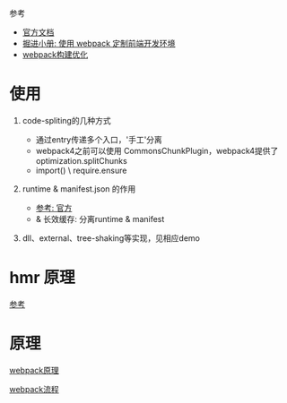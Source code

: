 参考
- [官方文档](https://webpack.js.org/concepts/)
- [掘进小册: 使用 webpack 定制前端开发环境](https://juejin.im/book/6844733709808041992/section/6844733709896122376)
- [webpack构建优化](https://juejin.im/post/6858905382861946894)

# 使用
1. code-spliting的几种方式
    - 通过entry传递多个入口，'手工'分离
    - webpack4之前可以使用 CommonsChunkPlugin，webpack4提供了 optimization.splitChunks
    - import() \ require.ensure
    
2. runtime & manifest.json 的作用
    - [参考: 官方](https://webpack.js.org/concepts/manifest/#root)
    - & 长效缓存: 分离runtime & manifest

3. dll、external、tree-shaking等实现，见相应demo

# hmr 原理
[参考](https://zhuanlan.zhihu.com/p/30669007)

# 原理
[webpack原理](https://segmentfault.com/a/1190000015088834)

[webpack流程](https://fed.taobao.org/blog/taofed/do71ct/webpack-flow/?spm=taofed.homepage.header.7.7eab5ac868z4yF)






